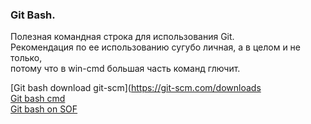 ### Git Bash.  

Полезная командная строка для использования Git.  
Рекомендация по ее использованию сугубо личная, а в целом и не только,  
потому что в win-cmd большая часть команд глючит.  

[Git bash download git-scm](https://git-scm.com/downloads  
[Git bash cmd](http://rightblog.ru/3274)  
[Git bash on SOF](https://ru.stackoverflow.com/questions/512702/%D0%A0%D0%B0%D0%B7%D0%BD%D0%B8%D1%86%D0%B0-%D0%B2-%D0%B8%D1%81%D0%BF%D0%BE%D0%BB%D1%8C%D0%B7%D0%BE%D0%B2%D0%B0%D0%BD%D0%B8%D0%B8-git-cmd-%D0%B8-git-bash-%D0%BF%D0%BE%D0%B4-windows)  